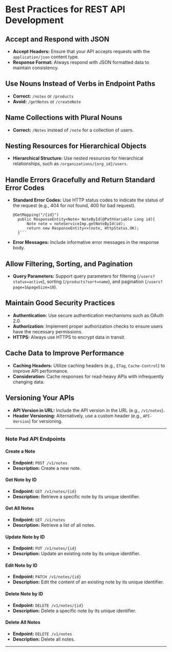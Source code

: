 # Best Practices for REST API Development

## Accept and Respond with JSON

- **Accept Headers:** Ensure that your API accepts requests with the `application/json` content type.
- **Response Format:** Always respond with JSON formatted data to maintain consistency.

## Use Nouns Instead of Verbs in Endpoint Paths

- **Correct:** `/notes` or `/products`
- **Avoid:** `/getNotes` or `/createNote`

## Name Collections with Plural Nouns

- **Correct:** `/Notes` instead of `/note` for a collection of users.

## Nesting Resources for Hierarchical Objects

- **Hierarchical Structure:** Use nested resources for hierarchical relationships, such as `/organizations/{org_id}/users`.

## Handle Errors Gracefully and Return Standard Error Codes

- **Standard Error Codes:** Use HTTP status codes to indicate the status of the request (e.g., 404 for not found, 400 for bad request).
  
  ```
  @GetMapping("/{id}")
    public ResponseEntity<Note> NoteById(@PathVariable Long id){
        Note note = noteServiceImp.getNoteById(id);
        return new ResponseEntity<>(note, HttpStatus.OK);
    }```

- **Error Messages:** Include informative error messages in the response body.

## Allow Filtering, Sorting, and Pagination

- **Query Parameters:** Support query parameters for filtering (`/users?status=active`), sorting (`/products?sort=name`), and pagination (`/users?page=1&pageSize=10`).

## Maintain Good Security Practices

- **Authentication:** Use secure authentication mechanisms such as OAuth 2.0.
- **Authorization:** Implement proper authorization checks to ensure users have the necessary permissions.
- **HTTPS:** Always use HTTPS to encrypt data in transit.

## Cache Data to Improve Performance

- **Caching Headers:** Utilize caching headers (e.g., `ETag`, `Cache-Control`) to improve API performance.
- **Consideration:** Cache responses for read-heavy APIs with infrequently changing data.

## Versioning Your APIs

- **API Version in URL:** Include the API version in the URL (e.g., `/v1/notes`).
- **Header Versioning:** Alternatively, use a custom header (e.g., `API-Version`) for versioning.


---


### Note Pad API Endpoints

#### Create a Note
- **Endpoint:** `POST /v1/notes`
- **Description:** Create a new note.

#### Get Note by ID
- **Endpoint:** `GET /v1/notes/{id}`
- **Description:** Retrieve a specific note by its unique identifier.

#### Get All Notes
- **Endpoint:** `GET /v1/notes`
- **Description:** Retrieve a list of all notes.

#### Update Note by ID
- **Endpoint:** `PUT /v1/notes/{id}`
- **Description:** Update an existing note by its unique identifier.

#### Edit Note by ID
- **Endpoint:** `PATCH /v1/notes/{id}`
- **Description:** Edit the content of an existing note by its unique identifier.

#### Delete Note by ID
- **Endpoint:** `DELETE /v1/notes/{id}`
- **Description:** Delete a specific note by its unique identifier.

#### Delete All Notes
- **Endpoint:** `DELETE /v1/notes`
- **Description:** Delete all notes.

---
